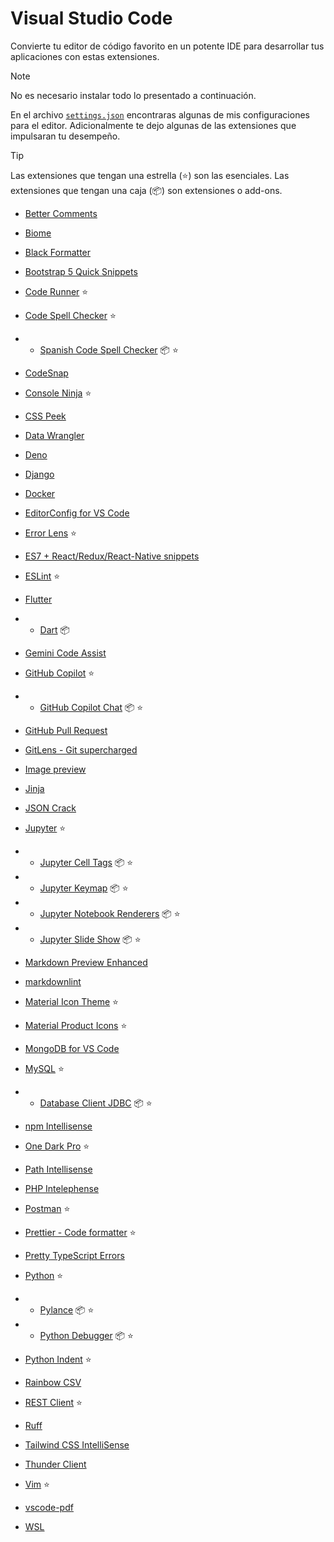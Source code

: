 # Visual Studio Code

Convierte tu editor de código favorito en un potente IDE para desarrollar tus aplicaciones con estas extensiones.

> [!NOTE]
> No es necesario instalar todo lo presentado a continuación.

En el archivo [`settings.json`](settings.json) encontraras algunas de mis configuraciones para el editor.
Adicionalmente te dejo algunas de las extensiones que impulsaran tu desempeño.

> [!TIP]
> Las extensiones que tengan una estrella (⭐) son las esenciales.
> Las extensiones que tengan una caja (📦) son extensiones o add-ons.

- [Better Comments](https://marketplace.visualstudio.com/items?itemName=aaron-bond.better-comments)

- [Biome](https://marketplace.visualstudio.com/items?itemName=biomejs.biome)

- [Black Formatter](https://marketplace.visualstudio.com/items?itemName=ms-python.black-formatter)

- [Bootstrap 5 Quick Snippets](https://marketplace.visualstudio.com/items?itemName=AnbuselvanRocky.bootstrap5-vscode)

- [Code Runner](https://marketplace.visualstudio.com/items?itemName=formulahendry.code-runner) ⭐

- [Code Spell Checker](https://marketplace.visualstudio.com/items?itemName=streetsidesoftware.code-spell-checker) ⭐

- - [Spanish Code Spell Checker](https://marketplace.visualstudio.com/items?itemName=streetsidesoftware.code-spell-checker-spanish) 📦 ⭐

- [CodeSnap](https://marketplace.visualstudio.com/items?itemName=adpyke.codesnap)

- [Console Ninja](https://marketplace.visualstudio.com/items?itemName=WallabyJs.console-ninja) ⭐

- [CSS Peek](https://marketplace.visualstudio.com/items?itemName=pranaygp.vscode-css-peek)

- [Data Wrangler](https://marketplace.visualstudio.com/items?itemName=ms-toolsai.datawrangler)

- [Deno](https://marketplace.visualstudio.com/items?itemName=denoland.vscode-deno)

- [Django](https://marketplace.visualstudio.com/items?itemName=batisteo.vscode-django)

- [Docker](https://marketplace.visualstudio.com/items?itemName=ms-azuretools.vscode-docker)

- [EditorConfig for VS Code](https://marketplace.visualstudio.com/items?itemName=EditorConfig.EditorConfig)

- [Error Lens](https://marketplace.visualstudio.com/items?itemName=usernamehw.errorlens) ⭐

- [ES7 + React/Redux/React-Native snippets](https://marketplace.visualstudio.com/items?itemName=dsznajder.es7-react-js-snippets)

- [ESLint](https://marketplace.visualstudio.com/items?itemName=dbaeumer.vscode-eslint) ⭐

- [Flutter](https://marketplace.visualstudio.com/items?itemName=Dart-Code.flutter)

- - [Dart](https://marketplace.visualstudio.com/items?itemName=Dart-Code.dart-code) 📦

- [Gemini Code Assist](https://marketplace.visualstudio.com/items?itemName=Google.geminicodeassist)

- [GitHub Copilot](https://marketplace.visualstudio.com/items?itemName=GitHub.copilot) ⭐

- - [GitHub Copilot Chat](https://marketplace.visualstudio.com/items?itemName=GitHub.copilot-chat) 📦 ⭐

- [GitHub Pull Request](https://marketplace.visualstudio.com/items?itemName=GitHub.vscode-pull-request-github)

- [GitLens - Git supercharged](https://marketplace.visualstudio.com/items?itemName=eamodio.gitlens)

- [Image preview](https://marketplace.visualstudio.com/items?itemName=kisstkondoros.vscode-gutter-preview)

- [Jinja](https://marketplace.visualstudio.com/items?itemName=wholroyd.jinja)

- [JSON Crack](https://marketplace.visualstudio.com/items?itemName=AykutSarac.jsoncrack-vscode)

- [Jupyter](https://marketplace.visualstudio.com/items?itemName=ms-toolsai.jupyter) ⭐

- - [Jupyter Cell Tags](https://marketplace.visualstudio.com/items?itemName=ms-toolsai.vscode-jupyter-cell-tags) 📦 ⭐

- - [Jupyter Keymap](https://marketplace.visualstudio.com/items?itemName=ms-toolsai.jupyter-keymap) 📦 ⭐

- - [Jupyter Notebook Renderers](https://marketplace.visualstudio.com/items?itemName=ms-toolsai.jupyter-renderers) 📦 ⭐

- - [Jupyter Slide Show](https://marketplace.visualstudio.com/items?itemName=ms-toolsai.vscode-jupyter-slideshow) 📦 ⭐

- [Markdown Preview Enhanced](https://marketplace.visualstudio.com/items?itemName=shd101wyy.markdown-preview-enhanced)

- [markdownlint](https://marketplace.visualstudio.com/items?itemName=DavidAnson.vscode-markdownlint)

- [Material Icon Theme](https://marketplace.visualstudio.com/items?itemName=PKief.material-icon-theme) ⭐

- [Material Product Icons](https://marketplace.visualstudio.com/items?itemName=PKief.material-product-icons) ⭐

- [MongoDB for VS Code](https://marketplace.visualstudio.com/items?itemName=mongodb.mongodb-vscode)

- [MySQL](https://marketplace.visualstudio.com/items?itemName=cweijan.vscode-mysql-client2) ⭐

- - [Database Client JDBC](https://marketplace.visualstudio.com/items?itemName=cweijan.dbclient-jdbc) 📦 ⭐

- [npm Intellisense](https://marketplace.visualstudio.com/items?itemName=christian-kohler.npm-intellisense)

- [One Dark Pro](https://marketplace.visualstudio.com/items?itemName=zhuangtongfa.Material-theme) ⭐

- [Path Intellisense](https://marketplace.visualstudio.com/items?itemName=christian-kohler.path-intellisense)

- [PHP Intelephense](https://marketplace.visualstudio.com/items?itemName=bmewburn.vscode-intelephense-client)

- [Postman](https://marketplace.visualstudio.com/items?itemName=Postman.postman-for-vscode) ⭐

- [Prettier - Code formatter](https://marketplace.visualstudio.com/items?itemName=esbenp.prettier-vscode) ⭐

- [Pretty TypeScript Errors](https://marketplace.visualstudio.com/items?itemName=yoavbls.pretty-ts-errors)

- [Python](https://marketplace.visualstudio.com/items?itemName=ms-python.python) ⭐

- - [Pylance](https://marketplace.visualstudio.com/items?itemName=ms-python.vscode-pylance) 📦 ⭐

- - [Python Debugger](https://marketplace.visualstudio.com/items?itemName=ms-python.debugpy) 📦 ⭐

- [Python Indent](https://marketplace.visualstudio.com/items?itemName=KevinRose.vsc-python-indent) ⭐

- [Rainbow CSV](https://marketplace.visualstudio.com/items?itemName=mechatroner.rainbow-csv)

- [REST Client](https://marketplace.visualstudio.com/items?itemName=humao.rest-client) ⭐

- [Ruff](https://marketplace.visualstudio.com/items?itemName=charliermarsh.ruff)

- [Tailwind CSS IntelliSense](https://marketplace.visualstudio.com/items?itemName=bradlc.vscode-tailwindcss)

- [Thunder Client](https://marketplace.visualstudio.com/items?itemName=rangav.vscode-thunder-client)

- [Vim](https://marketplace.visualstudio.com/items?itemName=vscodevim.vim) ⭐

- [vscode-pdf](https://marketplace.visualstudio.com/items?itemName=tomoki1207.pdf)

- [WSL](https://marketplace.visualstudio.com/items?itemName=ms-vscode-remote.remote-wsl)
